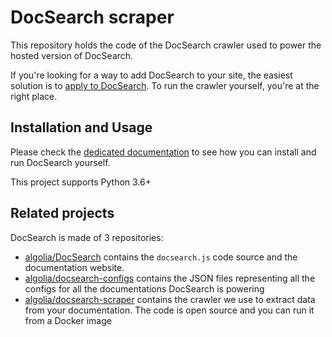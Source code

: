 # DocSearch scraper

This repository holds the code of the DocSearch crawler used to power the hosted
version of DocSearch.

If you're looking for a way to add DocSearch to your site, the easiest solution
is to [apply to DocSearch][1]. To run the crawler yourself, you're at the right
place.

## Installation and Usage

Please check the [dedicated documentation][2] to see how you can install and
run DocSearch yourself.

This project supports Python 3.6+

## Related projects

DocSearch is made of 3 repositories:

- [algolia/DocSearch][3] contains the `docsearch.js` code source and the
  documentation website.
- [algolia/docsearch-configs][4] contains the JSON files representing all the
  configs for all the documentations DocSearch is powering
- [algolia/docsearch-scraper][5] contains the crawler we use to extract data
  from your documentation. The code is open source and you can run it from a
  Docker image

[1]: https://community.algolia.com/docsearch/
[2]: https://community.algolia.com/docsearch/run-your-own.html
[3]: https://github.com/algolia/docsearch
[4]: https://github.com/algolia/docsearch-configs
[5]: https://github.com/algolia/docsearch-scraper
